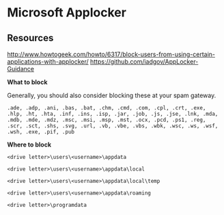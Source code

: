 # Microsoft Applocker

## Resources

http://www.howtogeek.com/howto/6317/block-users-from-using-certain-applications-with-applocker/
https://github.com/iadgov/AppLocker-Guidance

**What to block**

Generally, you should also consider blocking these at your spam gateway.

    .ade, .adp, .ani, .bas, .bat, .chm, .cmd, .com, .cpl, .crt, .exe, .hlp, .ht, .hta, .inf, .ins, .isp, .jar, .job, .js, .jse, .lnk, .mda, .mdb, .mde, .mdz, .msc, .msi, .msp, .mst, .ocx, .pcd, .ps1, .reg, .scr, .sct, .shs, .svg, .url, .vb, .vbe, .vbs, .wbk, .wsc, .ws, .wsf, .wsh, .exe, .pif, .pub

**Where to block**

    <drive letter>\users\<username>\appdata

    <drive letter>\users\<username>\appdata\local

    <drive letter>\users\<username>\appdata\local\temp

    <drive letter>\users\<username>\appdata\roaming

    <drive letter>\programdata
